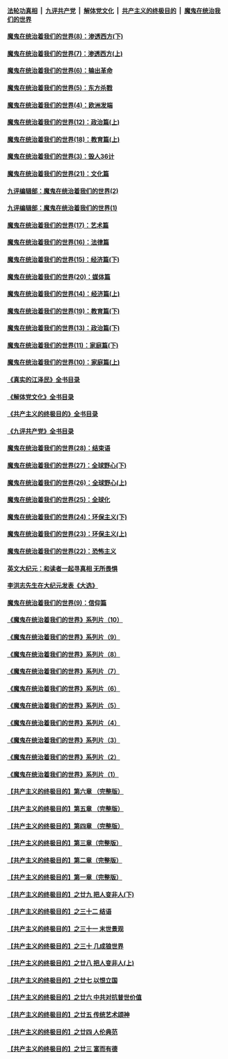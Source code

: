 ####  [法轮功真相](../../../../basic/blob/master/README.md?t=11052032) &nbsp;|&nbsp; [九评共产党](../../../../9ping.md/blob/master/README.md?t=11052032) &nbsp;|&nbsp; [解体党文化](../../../../jtdwh.md/blob/master/README.md?t=11052032)  &nbsp;|&nbsp; [共产主义的终极目的](../../../../gczydzjmd.md/blob/master/README.md?t=11052032) &nbsp;|&nbsp; [魔鬼在统治我们的世界](../../../../mgztzwmdsj.md/blob/master/README.md?t=11052032) 

#### [魔鬼在统治着我们的世界(8)：渗透西方(下)](../pages/nsc422/n10429603.md?t=11052032) 

#### [魔鬼在统治着我们的世界(7)：渗透西方(上)](../pages/nsc422/n10426013.md?t=11052032) 

#### [魔鬼在统治着我们的世界(6)：输出革命](../pages/nsc422/n10421536.md?t=11052032) 

#### [魔鬼在统治着我们的世界(5)：东方杀戮](../pages/nsc422/n10417707.md?t=11052032) 

#### [魔鬼在统治着我们的世界(4)：欧洲发端](../pages/nsc422/n10414890.md?t=11052032) 

#### [魔鬼在统治着我们的世界(12)：政治篇(上)](../pages/nsc422/n10444576.md?t=11052032) 

#### [魔鬼在统治着我们的世界(18)：教育篇(上)](../pages/nsc422/n10526970.md?t=11052032) 

#### [魔鬼在统治着我们的世界(3)：毁人36计](../pages/nsc422/n10411583.md?t=11052032) 

#### [魔鬼在统治着我们的世界(21)：文化篇](../pages/nsc422/n10597706.md?t=11052032) 

#### [九评编辑部：魔鬼在统治着我们的世界(2)](../pages/nsc422/n10410036.md?t=11052032) 

#### [九评编辑部：魔鬼在统治着我们的世界(1)](../pages/nsc422/n10406825.md?t=11052032) 

#### [魔鬼在统治着我们的世界(17)：艺术篇](../pages/nsc422/n10499093.md?t=11052032) 

#### [魔鬼在统治着我们的世界(16)：法律篇](../pages/nsc422/n10485969.md?t=11052032) 

#### [魔鬼在统治着我们的世界(15)：经济篇(下)](../pages/nsc422/n10469975.md?t=11052032) 

#### [魔鬼在统治着我们的世界(20)：媒体篇](../pages/nsc422/n10586579.md?t=11052032) 

#### [魔鬼在统治着我们的世界(14)：经济篇(上)](../pages/nsc422/n10457370.md?t=11052032) 

#### [魔鬼在统治着我们的世界(19)：教育篇(下)](../pages/nsc422/n10564808.md?t=11052032) 

#### [魔鬼在统治着我们的世界(13)：政治篇(下)](../pages/nsc422/n10448270.md?t=11052032) 

#### [魔鬼在统治着我们的世界(11)：家庭篇(下)](../pages/nsc422/n10440961.md?t=11052032) 

#### [魔鬼在统治着我们的世界(10)：家庭篇(上)](../pages/nsc422/n10435448.md?t=11052032) 

#### [《真实的江泽民》全书目录](../pages/nsc422/n13721399.md?t=11052032) 

#### [《解体党文化》全书目录](../pages/nsc422/n13721157.md?t=11052032) 

#### [《共产主义的终极目的》全书目录](../pages/nsc422/n13721048.md?t=11052032) 

#### [《九评共产党》全书目录](../pages/nsc422/n13708085.md?t=11052032) 

#### [魔鬼在统治着我们的世界(28)：结束语](../pages/nsc422/n10936246.md?t=11052032) 

#### [魔鬼在统治着我们的世界(27)：全球野心(下)](../pages/nsc422/n10928319.md?t=11052032) 

#### [魔鬼在统治着我们的世界(26)：全球野心(上)](../pages/nsc422/n10900318.md?t=11052032) 

#### [魔鬼在统治着我们的世界(25)：全球化](../pages/nsc422/n10788205.md?t=11052032) 

#### [魔鬼在统治着我们的世界(24)：环保主义(下)](../pages/nsc422/n10695307.md?t=11052032) 

#### [魔鬼在统治着我们的世界(23)：环保主义(上)](../pages/nsc422/n10688613.md?t=11052032) 

#### [魔鬼在统治着我们的世界(22)：恐怖主义](../pages/nsc422/n10614727.md?t=11052032) 

#### [英文大纪元：和读者一起寻真相 无所畏惧](../pages/nsc422/n12542027.md?t=11052032) 

#### [李洪志先生在大纪元发表《大选》](../pages/nsc422/n12534746.md?t=11052032) 

#### [魔鬼在统治着我们的世界(9)：信仰篇](../pages/nsc422/n10432159.md?t=11052032) 

#### [《魔鬼在统治着我们的世界》系列片（10）](../pages/nsc422/n12292670.md?t=11052032) 

#### [《魔鬼在统治着我们的世界》系列片（9）](../pages/nsc422/n12290859.md?t=11052032) 

#### [《魔鬼在统治着我们的世界》系列片（8）](../pages/nsc422/n12287445.md?t=11052032) 

#### [《魔鬼在统治着我们的世界》系列片（7）](../pages/nsc422/n12283425.md?t=11052032) 

#### [《魔鬼在统治着我们的世界》系列片（6）](../pages/nsc422/n12282314.md?t=11052032) 

#### [《魔鬼在统治着我们的世界》系列片（5）](../pages/nsc422/n12281419.md?t=11052032) 

#### [《魔鬼在统治着我们的世界》系列片（4）](../pages/nsc422/n12274024.md?t=11052032) 

#### [《魔鬼在统治着我们的世界》系列片（3）](../pages/nsc422/n12271322.md?t=11052032) 

#### [《魔鬼在统治着我们的世界》系列片（2）](../pages/nsc422/n12269049.md?t=11052032) 

#### [《魔鬼在统治着我们的世界》系列片（1）](../pages/nsc422/n12267575.md?t=11052032) 

#### [【共产主义的终极目的】第六章 （完整版）](../pages/nsc422/n11428913.md?t=11052032) 

#### [【共产主义的终极目的】第五章 （完整版）](../pages/nsc422/n11428912.md?t=11052032) 

#### [【共产主义的终极目的】第四章 （完整版）](../pages/nsc422/n11428907.md?t=11052032) 

#### [【共产主义的终极目的】第三章（完整版）](../pages/nsc422/n11428848.md?t=11052032) 

#### [【共产主义的终极目的】第二章（完整版）](../pages/nsc422/n11428831.md?t=11052032) 

#### [【共产主义的终极目的】第一章（完整版）](../pages/nsc422/n11417651.md?t=11052032) 

#### [【共产主义的终极目的】之廿九 把人变非人(下)](../pages/nsc422/n11344140.md?t=11052032) 

#### [【共产主义的终极目的】之三十二 结语](../pages/nsc422/n11360535.md?t=11052032) 

#### [【共产主义的终极目的】之三十一 末世景观](../pages/nsc422/n11351129.md?t=11052032) 

#### [【共产主义的终极目的】之三十 几成狼世界](../pages/nsc422/n11348280.md?t=11052032) 

#### [【共产主义的终极目的】之廿八 把人变非人(上)](../pages/nsc422/n11340492.md?t=11052032) 

#### [【共产主义的终极目的】之廿七 以恨立国](../pages/nsc422/n11336944.md?t=11052032) 

#### [【共产主义的终极目的】之廿六 中共对抗普世价值](../pages/nsc422/n11324785.md?t=11052032) 

#### [【共产主义的终极目的】之廿五 传统艺术颂神](../pages/nsc422/n11296396.md?t=11052032) 

#### [【共产主义的终极目的】之廿四 人伦典范](../pages/nsc422/n11296397.md?t=11052032) 

#### [【共产主义的终极目的】之廿三 富而有德](../pages/nsc422/n11283598.md?t=11052032) 

